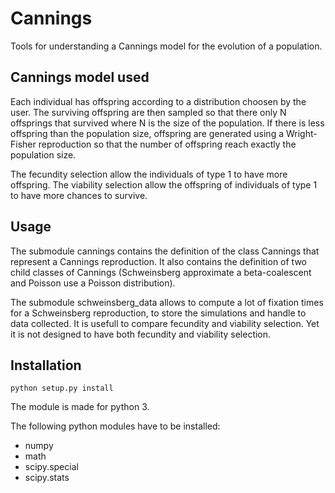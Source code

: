 # Cannings

Tools for understanding a Cannings model for the evolution of a population.


## Cannings model used

Each individual has offspring according to a distribution choosen by the user.
The surviving offspring are then sampled so that there only N offsprings that survived where N is the size of the population. If there is less offspring than the population size, offspring are generated using a Wright-Fisher reproduction so that the number of offspring reach exactly the population size.

The fecundity selection allow the individuals of type 1 to have more offspring.
The viability selection allow the offspring of individuals of type 1 to have more chances to survive.

## Usage

The submodule cannings contains the definition of the class Cannings that represent a Cannings reproduction.
It also contains the definition of two child classes of Cannings (Schweinsberg approximate a beta-coalescent and Poisson use a Poisson distribution).

The submodule schweinsberg_data allows to compute a lot of fixation times for a Schweinsberg reproduction, to store the simulations and handle to data collected.
It is usefull to compare fecundity and viability selection. Yet it is not designed to have both fecundity and viability selection.

## Installation

`python setup.py install`

The module is made for python 3.

The following python modules have to be installed:
- numpy
- math
- scipy.special
- scipy.stats
